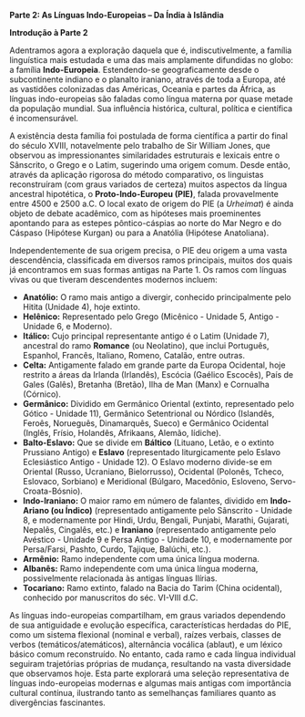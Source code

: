 **Parte 2: As Línguas Indo-Europeias – Da Índia à Islândia**

**Introdução à Parte 2**

Adentramos agora a exploração daquela que é, indiscutivelmente, a família linguística mais estudada e uma das mais amplamente difundidas no globo: a família **Indo-Europeia**. Estendendo-se geograficamente desde o subcontinente indiano e o planalto iraniano, através de toda a Europa, até as vastidões colonizadas das Américas, Oceania e partes da África, as línguas indo-europeias são faladas como língua materna por quase metade da população mundial. Sua influência histórica, cultural, política e científica é incomensurável.

A existência desta família foi postulada de forma científica a partir do final do século XVIII, notavelmente pelo trabalho de Sir William Jones, que observou as impressionantes similaridades estruturais e lexicais entre o Sânscrito, o Grego e o Latim, sugerindo uma origem comum. Desde então, através da aplicação rigorosa do método comparativo, os linguistas reconstruíram (com graus variados de certeza) muitos aspectos da língua ancestral hipotética, o **Proto-Indo-Europeu (PIE)**, falada provavelmente entre 4500 e 2500 a.C. O local exato de origem do PIE (a *Urheimat*) é ainda objeto de debate acadêmico, com as hipóteses mais proeminentes apontando para as estepes pôntico-cáspias ao norte do Mar Negro e do Cáspaso (Hipótese Kurgan) ou para a Anatólia (Hipótese Anatoliana).

Independentemente de sua origem precisa, o PIE deu origem a uma vasta descendência, classificada em diversos ramos principais, muitos dos quais já encontramos em suas formas antigas na Parte 1. Os ramos com línguas vivas ou que tiveram descendentes modernos incluem:

*   **Anatólio:** O ramo mais antigo a divergir, conhecido principalmente pelo Hitita (Unidade 4), hoje extinto.
*   **Helênico:** Representado pelo Grego (Micênico - Unidade 5, Antigo - Unidade 6, e Moderno).
*   **Itálico:** Cujo principal representante antigo é o Latim (Unidade 7), ancestral do ramo **Romance** (ou Neolatino), que inclui Português, Espanhol, Francês, Italiano, Romeno, Catalão, entre outras.
*   **Celta:** Antigamente falado em grande parte da Europa Ocidental, hoje restrito a áreas da Irlanda (Irlandês), Escócia (Gaélico Escocês), País de Gales (Galês), Bretanha (Bretão), Ilha de Man (Manx) e Cornualha (Córnico).
*   **Germânico:** Dividido em Germânico Oriental (extinto, representado pelo Gótico - Unidade 11), Germânico Setentrional ou Nórdico (Islandês, Feroês, Norueguês, Dinamarquês, Sueco) e Germânico Ocidental (Inglês, Frísio, Holandês, Afrikaans, Alemão, Iídiche).
*   **Balto-Eslavo:** Que se divide em **Báltico** (Lituano, Letão, e o extinto Prussiano Antigo) e **Eslavo** (representado liturgicamente pelo Eslavo Eclesiástico Antigo - Unidade 12). O Eslavo moderno divide-se em Oriental (Russo, Ucraniano, Bielorrusso), Ocidental (Polonês, Tcheco, Eslovaco, Sorbiano) e Meridional (Búlgaro, Macedônio, Esloveno, Servo-Croata-Bósnio).
*   **Indo-Iraniano:** O maior ramo em número de falantes, dividido em **Indo-Ariano (ou Índico)** (representado antigamente pelo Sânscrito - Unidade 8, e modernamente por Hindi, Urdu, Bengali, Punjabi, Marathi, Gujarati, Nepalês, Cingalês, etc.) e **Iraniano** (representado antigamente pelo Avéstico - Unidade 9 e Persa Antigo - Unidade 10, e modernamente por Persa/Farsi, Pashto, Curdo, Tajique, Balúchi, etc.).
*   **Armênio:** Ramo independente com uma única língua moderna.
*   **Albanês:** Ramo independente com uma única língua moderna, possivelmente relacionada às antigas línguas Ilírias.
*   **Tocariano:** Ramo extinto, falado na Bacia do Tarim (China ocidental), conhecido por manuscritos do séc. VI-VIII d.C.

As línguas indo-europeias compartilham, em graus variados dependendo de sua antiguidade e evolução específica, características herdadas do PIE, como um sistema flexional (nominal e verbal), raízes verbais, classes de verbos (temáticos/atemáticos), alternância vocálica (ablaut), e um léxico básico comum reconstruído. No entanto, cada ramo e cada língua individual seguiram trajetórias próprias de mudança, resultando na vasta diversidade que observamos hoje. Esta parte explorará uma seleção representativa de línguas indo-europeias modernas e algumas mais antigas com importância cultural contínua, ilustrando tanto as semelhanças familiares quanto as divergências fascinantes.
